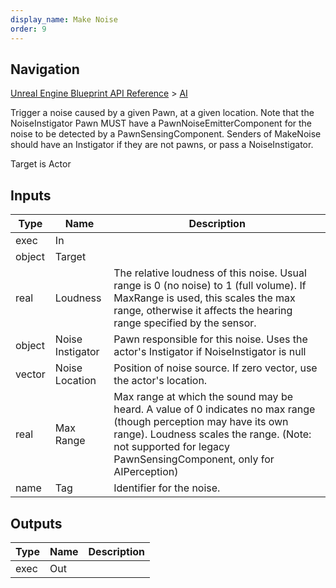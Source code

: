 ```yaml
---
display_name: Make Noise
order: 9
---
```

## Navigation

[Unreal Engine Blueprint API Reference](https://dev.epicgames.com/documentation/en-us/unreal-engine/BlueprintAPI) > [AI](https://dev.epicgames.com/documentation/en-us/unreal-engine/BlueprintAPI/AI)

Trigger a noise caused by a given Pawn, at a given location.
Note that the NoiseInstigator Pawn MUST have a PawnNoiseEmitterComponent for the noise to be detected by a PawnSensingComponent.
Senders of MakeNoise should have an Instigator if they are not pawns, or pass a NoiseInstigator.

Target is Actor

## Inputs

| Type | Name | Description |
| --- | --- | --- |
| exec | In |  |
| object | Target |  |
| real | Loudness | The relative loudness of this noise. Usual range is 0 (no noise) to 1 (full volume). If MaxRange is used, this scales the max range, otherwise it affects the hearing range specified by the sensor. |
| object | Noise Instigator | Pawn responsible for this noise. Uses the actor's Instigator if NoiseInstigator is null |
| vector | Noise Location | Position of noise source. If zero vector, use the actor's location. |
| real | Max Range | Max range at which the sound may be heard. A value of 0 indicates no max range (though perception may have its own range). Loudness scales the range. (Note: not supported for legacy PawnSensingComponent, only for AIPerception) |
| name | Tag | Identifier for the noise. |

## Outputs

| Type | Name | Description |
| --- | --- | --- |
| exec | Out |  |
